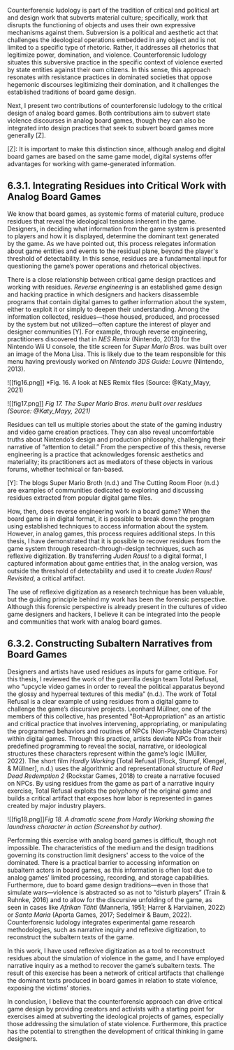 Counterforensic ludology is part of the tradition of critical and political art and design work that subverts material culture; specifically, work that disrupts the functioning of objects and uses their own expressive mechanisms against them. Subversion is a political and aesthetic act that challenges the ideological operations embedded in any object and is not limited to a specific type of rhetoric. Rather, it addresses all rhetorics that legitimize power, domination, and violence. Counterforensic ludology situates this subversive practice in the specific context of violence exerted by state entities against their own citizens. In this sense, this approach resonates with resistance practices in dominated societies that oppose hegemonic discourses legitimizing their domination, and it challenges the established traditions of board game design.

Next, I present two contributions of counterforensic ludology to the critical design of analog board games. Both contributions aim to subvert state violence discourses in analog board games, though they can also be integrated into design practices that seek to subvert board games more generally [Z]. 

[Z]: It is important to make this distinction since, although analog and digital board games are based on the same game model, digital systems offer advantages for working with game-generated information. 
## 6.3.1. Integrating Residues into Critical Work with Analog Board Games
We know that board games, as systemic forms of material culture, produce residues that reveal the ideological tensions inherent in the game. Designers, in deciding what information from the game system is presented to players and how it is displayed, determine the dominant text generated by the game. As we have pointed out, this process relegates information about game entities and events to the residual plane, beyond the player's threshold of detectability. In this sense, residues are a fundamental input for questioning the game’s power operations and rhetorical objectives.

There is a close relationship between critical game design practices and working with residues. *Reverse engineering* is an established game design and hacking practice in which designers and hackers disassemble programs that contain digital games to gather information about the system, either to exploit it or simply to deepen their understanding. Among the information collected, residues—those housed, produced, and processed by the system but not utilized—often capture the interest of player and designer communities [Y]. For example, through reverse engineering, practitioners discovered that in *NES Remix* (Nintendo, 2013) for the Nintendo Wii U console, the title screen for *Super Mario Bros.* was built over an image of the Mona Lisa. This is likely due to the team responsible for this menu having previously worked on *Nintendo 3DS Guide: Louvre* (Nintendo, 2013).

![[fig16.png]]
*Fig. 16. A look at NES Remix files (Source: @Katy_Mayy, 2021)

![[fig17.png]]
*Fig 17. The Super Mario Bros. menu built over residues (Source: @Katy_Mayy, 2021)*
  
Residues can tell us multiple stories about the state of the gaming industry and video game creation practices. They can also reveal uncomfortable truths about Nintendo’s design and production philosophy, challenging their narrative of “attention to detail.” From the perspective of this thesis, reverse engineering is a practice that acknowledges forensic aesthetics and materiality; its practitioners act as mediators of these objects in various forums, whether technical or fan-based.

[Y]: The blogs Super Mario Broth (n.d.) and The Cutting Room Floor (n.d.) are examples of communities dedicated to exploring and discussing residues extracted from popular digital game files.

How, then, does reverse engineering work in a board game? When the board game is in digital format, it is possible to break down the program using established techniques to access information about the system. However, in analog games, this process requires additional steps. In this thesis, I have demonstrated that it is possible to recover residues from the game system through research-through-design techniques, such as reflexive digitization. By transferring *Juden Raus!* to a digital format, I captured information about game entities that, in the analog version, was outside the threshold of detectability and used it to create *Juden Raus! Revisited*, a critical artifact.

The use of reflexive digitization as a research technique has been valuable, but the guiding principle behind my work has been the forensic perspective. Although this forensic perspective is already present in the cultures of video game designers and hackers, I believe it can be integrated into the people and communities that work with analog board games.
## 6.3.2. Constructing Subaltern Narratives from Board Games
Designers and artists have used residues as inputs for game critique. For this thesis, I reviewed the work of the guerrilla design team Total Refusal, who “upcycle video games in order to reveal the political apparatus beyond the glossy and hyperreal textures of this media” (n.d.). The work of Total Refusal is a clear example of using residues from a digital game to challenge the game’s discursive projects. Leonhard Müllner, one of the members of this collective, has presented "Bot-Appropriation" as an artistic and critical practice that involves intervening, appropriating, or manipulating the programmed behaviors and routines of NPCs (Non-Playable Characters) within digital games. Through this practice, artists deviate NPCs from their predefined programming to reveal the social, narrative, or ideological structures these characters represent within the game’s logic (Müller, 2022). The short film *Hardly Working* (Total Refusal [Flock, Stumpf, Klengel, & Müllner], n.d.) uses the algorithmic and representational structure of *Red Dead Redemption 2* (Rockstar Games, 2018) to create a narrative focused on NPCs. By using residues from the game as part of a narrative inquiry exercise, Total Refusal exploits the polyphony of the original game and builds a critical artifact that exposes how labor is represented in games created by major industry players.

![[fig18.png]]*Fig 18. A dramatic scene from Hardly Working showing the laundress character in action (Screenshot by author).*

Performing this exercise with analog board games is difficult, though not impossible. The characteristics of the medium and the design traditions governing its construction limit designers' access to the voice of the dominated. There is a practical barrier to accessing information on subaltern actors in board games, as this information is often lost due to analog games’ limited processing, recording, and storage capabilities. Furthermore, due to board game design traditions—even in those that simulate wars—violence is abstracted so as not to “disturb players” (Train & Ruhnke, 2016) and to allow for the discursive unfolding of the game, as seen in cases like *Afrikan Tähti* (Mannerla, 1951; Harrer & Harviainen, 2022) or *Santa Maria* (Aporta Games, 2017; Sedelmeir & Baum, 2022). Counterforensic ludology integrates experimental game research methodologies, such as narrative inquiry and reflexive digitization, to reconstruct the subaltern texts of the game.

In this work, I have used reflexive digitization as a tool to reconstruct residues about the simulation of violence in the game, and I have employed narrative inquiry as a method to recover the game’s subaltern texts. The result of this exercise has been a network of critical artifacts that challenge the dominant texts produced in board games in relation to state violence, exposing the victims’ stories.

In conclusion, I believe that the counterforensic approach can drive critical game design by providing creators and activists with a starting point for exercises aimed at subverting the ideological projects of games, especially those addressing the simulation of state violence. Furthermore, this practice has the potential to strengthen the development of critical thinking in game designers.